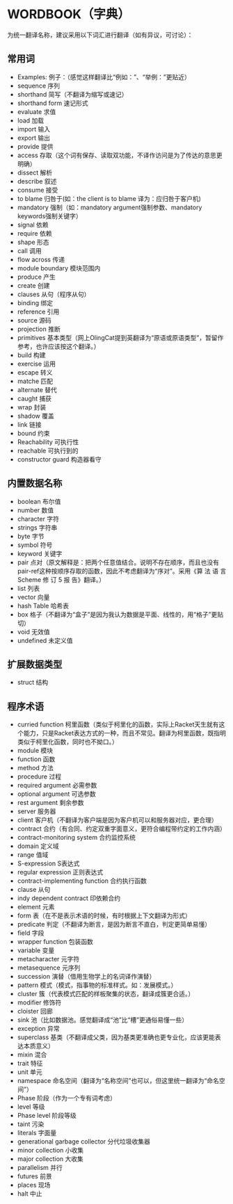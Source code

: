 # WORDBOOK（字典）

为统一翻译名称，建议采用以下词汇进行翻译（如有异议，可讨论）：
## 常用词
- Examples: 例子：（感觉这样翻译比“例如：”、“举例：”更贴近）
- sequence 序列
- shorthand 简写（不翻译为缩写或速记）
- shorthand form 速记形式
- evaluate 求值
- load 加载
- import 输入
- export 输出
- provide 提供
- access 存取（这个词有保存、读取双功能，不译作访问是为了传达的意思更明确）
- dissect 解析
- describe 叙述
- consume 接受
- to blame 归咎于(如：the client is to blame 译为：应归咎于客户机)
- mandatory 强制（如：mandatory argument强制参数、mandatory keywords强制关键字）
- signal 依赖
- require 依赖
- shape 形态
- call 调用
- flow across 传递
- module boundary 模块范围内
- produce 产生
- create 创建
- clauses 从句（程序从句）
- binding 绑定
- reference 引用　
- source 源码
- projection 推断
- primitives 基本类型（网上OlingCat提到英翻译为“原语或原语类型”，暂留作参考，也许应该按这个翻译。）
- build 构建
- exercise 运用
- escape 转义
- matche 匹配
- alternate 替代
- caught 捕获
- wrap 封装
- shadow 覆盖
- link 链接
- bound 约束
- Reachability 可执行性
- reachable 可执行到的
- constructor guard 构造器看守

## 内置数据名称
- boolean 布尔值
- number 数值
- character 字符
- strings 字符串
- byte 字节
- symbol 符号
- keyword 关键字
- pair 点对（原文解释是：把两个任意值结合。说明不存在顺序，而且也没有pair-ref这种按顺序存取的函数，因此不考虑翻译为“序对”。采用《算 法 语 言 Scheme 修 订 5 报 告》翻译。）
- list 列表
- vector 向量
- hash Table 哈希表
- box 格子（不翻译为“盒子”是因为我认为数据是平面、线性的，用“格子”更贴切）
- void 无效值
- undefined 未定义值

## 扩展数据类型
- struct 结构

## 程序术语
- curried function 柯里函数（类似于柯里化的函数，实际上Racket天生就有这个能力，只是Racket表达方式的一种，而且不常见。翻译为柯里函数，既指明类似于柯里化函数，同时也不拗口。）
- module 模块
- function 函数
- method 方法
- procedure 过程
- required argument 必需参数
- optional argument 可选参数
- rest argument 剩余参数
- server 服务器
- client 客户机（不翻译为客户端是因为客户机可以和服务器对应，更合理）
- contract 合约（有合同、约定双重字面意义，更符合编程带约定的工作内涵）
- contract-monitoring system 合约监控系统
- domain 定义域
- range 值域
- S-expression S表达式
- regular expression 正则表达式
- contract-implementing function 合约执行函数
- clause 从句
- indy dependent contract 印依赖合约
- element 元素
- form 表（在不是表示术语的时候，有时根据上下文翻译为形式）
- predicate 判定（不翻译为断言，是因为断言不直白，判定更简单易懂）
- field 字段
- wrapper function 包装函数
- variable 变量
- metacharacter 元字符
- metasequence 元序列
- succession 演替（借用生物学上的名词译作演替）
- pattern 模式（模式，指事物的标准样式。如：发展模式。）
- cluster 簇（代表模式匹配的样板聚集的状态，翻译成簇更合适。）
- modifier 修饰符
- cloister 回廊
- sink 池（比如数据池。感觉翻译成“池”比“槽”更通俗易懂一些）
- exception 异常
- superclass 基类（不翻译成父类，因为基类更准确也更专业化，应该更能表达本质意义）
- mixin 混合
- trait 特征
- unit 单元
- namespace 命名空间（翻译为“名称空间”也可以，但这里统一翻译为“命名空间”）
- Phase 阶段（作为一个专有词考虑）
- level 等级
- Phase level 阶段等级
- taint 污染
- literals 字面量
- generational garbage collector 分代垃圾收集器
- minor collection 小收集
- major collection 大收集
- parallelism 并行
- futures 前景
- places 现场
- halt 中止
